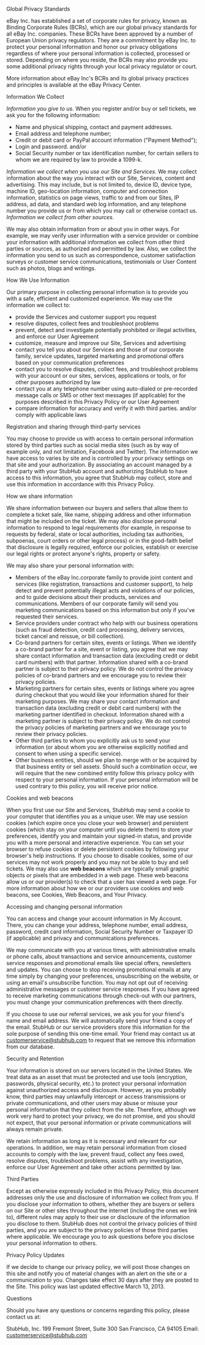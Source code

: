 Global Privacy Standards

eBay Inc. has established a set of corporate rules for privacy, known as Binding Corporate Rules (BCRs), which are our global privacy standards for all eBay Inc. companies. These BCRs have been approved by a number of European Union privacy regulators. They are a commitment by eBay Inc. to protect your personal information and honor our privacy obligations regardless of where your personal information is collected, processed or stored. Depending on where you reside, the BCRs may also provide you some additional privacy rights through your local privacy regulator or court.

More information about eBay Inc's BCRs and its global privacy practices and principles is available at the eBay Privacy Center.

Information We Collect

_Information you give to us._ When you register and/or buy or sell tickets, we ask you for the following information:

*   Name and physical shipping, contact and payment addresses.
*   Email address and telephone number;
*   Credit or debit card or PayPal account information ("Payment Method");
*   Login and password. and/or
*   Social Security number or tax identification number, for certain sellers to whom we are required by law to provide a 1099-k.

_Information we collect when you use our Site and Services._ We may collect information about the way you interact with our Site, Services, content and advertising. This may include, but is not limited to, device ID, device type, machine ID, geo-location information, computer and connection information, statistics on page views, traffic to and from our Sites, IP address, ad data, and standard web log information, and any telephone number you provide us or from which you may call or otherwise contact us. _Information we collect from other sources._

We may also obtain information from or about you in other ways. For example, we may verify user information with a service provider or combine your information with additional information we collect from other third parties or sources, as authorized and permitted by law. Also, we collect the information you send to us such as correspondence, customer satisfaction surveys or customer service communications, testimonials or User Content such as photos, blogs and writings.

How We Use Information

Our primary purpose in collecting personal information is to provide you with a safe, efficient and customized experience. We may use the information we collect to:

*   provide the Services and customer support you request
*   resolve disputes, collect fees and troubleshoot problems
*   prevent, detect and investigate potentially prohibited or illegal activities, and enforce our User Agreement
*   customize, measure and improve our Site, Services and advertising
*   contact you tell you about our Services and those of our corporate family, service updates, targeted marketing and promotional offers based on your communication preferences
*   contact you to resolve disputes, collect fees, and troubleshoot problems with your account or our sites, services, applications or tools, or for other purposes authorized by law
*   contact you at any telephone number using auto-dialed or pre-recorded message calls or SMS or other text messages (if applicable) for the purposes described in this Privacy Policy or our User Agreement
*   compare information for accuracy and verify it with third parties. and/or comply with applicable laws

Registration and sharing through third-party services

You may choose to provide us with access to certain personal information stored by third parties such as social media sites (such as by way of example only, and not limitation, Facebook and Twitter). The information we have access to varies by site and is controlled by your privacy settings on that site and your authorization. By associating an account managed by a third party with your StubHub account and authorizing StubHub to have access to this information, you agree that StubHub may collect, store and use this information in accordance with this Privacy Policy.

How we share information

We share information between our buyers and sellers that allow them to complete a ticket sale, like name, shipping address and other information that might be included on the ticket. We may also disclose personal information to respond to legal requirements (for example, in response to requests by federal, state or local authorities, including tax authorities, subpoenas, court orders or other legal process) or in the good-faith belief that disclosure is legally required, enforce our policies, establish or exercise our legal rights or protect anyone's rights, property or safety.

We may also share your personal information with:

*   Members of the eBay Inc.corporate family to provide joint content and services (like registration, transactions and customer support), to help detect and prevent potentially illegal acts and violations of our policies, and to guide decisions about their products, services and communications. Members of our corporate family will send you marketing communications based on this information but only if you've requested their services.
*   Service providers under contract who help with our business operations (such as fraud detection, credit card processing, delivery services, ticket cancel and reissue, or bill collection).
*   Co-brand partners for certain sites, events or listings. When we identify a co-brand partner for a site, event or listing, you agree that we may share contact information and transaction data (excluding credit or debit card numbers) with that partner. Information shared with a co-brand partner is subject to their privacy policy. We do not control the privacy policies of co-brand partners and we encourage you to review their privacy policies.
*   Marketing partners for certain sites, events or listings where you agree during checkout that you would like your information shared for their marketing purposes. We may share your contact information and transaction data (excluding credit or debit card numbers) with the marketing partner identified in checkout. Information shared with a marketing partner is subject to their privacy policy. We do not control the privacy policies of marketing partners and we encourage you to review their privacy policies.
*   Other third parties to whom you explicitly ask us to send your information (or about whom you are otherwise explicitly notified and consent to when using a specific service).
*   Other business entities, should we plan to merge with or be acquired by that business entity or sell assets. Should such a combination occur, we will require that the new combined entity follow this privacy policy with respect to your personal information. If your personal information will be used contrary to this policy, you will receive prior notice.

Cookies and web beacons

When you first use our Site and Services, StubHub may send a cookie to your computer that identifies you as a unique user. We may use session cookies (which expire once you close your web browser) and persistent cookies (which stay on your computer until you delete them) to store your preferences, identify you and maintain your signed-in status, and provide you with a more personal and interactive experience. You can set your browser to refuse cookies or delete persistent cookies by following your browser's help instructions. If you choose to disable cookies, some of our services may not work properly and you may not be able to buy and sell tickets. We may also use **web beacons** which are typically small graphic objects or pixels that are embedded in a web page. These web beacons allow us or our provider(s) to check that a user has viewed a web page. For more information about how we or our providers use cookies and web beacons, see Cookies, Web Beacons, and Your Privacy.

Accessing and changing personal information

You can access and change your account information in My Account. There, you can change your address, telephone number, email address, password, credit card information, Social Security Number or Taxpayer ID (if applicable) and privacy and communications preferences.

We may communicate with you at various times, with administrative emails or phone calls, about transactions and service announcements, customer service responses and promotional emails like special offers, newsletters and updates. You can choose to stop receiving promotional emails at any time simply by changing your preferences, unsubscribing on the website, or using an email's unsubscribe function. You may not opt out of receiving administrative messages or customer service responses. If you have agreed to receive marketing communications through check-out with our partners, you must change your communication preferences with them directly.

If you choose to use our referral services, we ask you for your friend's name and email address. We will automatically send your friend a copy of the email. StubHub or our service providers store this information for the sole purpose of sending this one-time email. Your friend may contact us at customerservice@stubhub.com to request that we remove this information from our database.

Security and Retention

Your information is stored on our servers located in the United States. We treat data as an asset that must be protected and use tools (encryption, passwords, physical security, etc.) to protect your personal information against unauthorized access and disclosure. However, as you probably know, third parties may unlawfully intercept or access transmissions or private communications, and other users may abuse or misuse your personal information that they collect from the site. Therefore, although we work very hard to protect your privacy, we do not promise, and you should not expect, that your personal information or private communications will always remain private.

We retain information as long as it is necessary and relevant for our operations. In addition, we may retain personal information from closed accounts to comply with the law, prevent fraud, collect any fees owed, resolve disputes, troubleshoot problems, assist with any investigation, enforce our User Agreement and take other actions permitted by law.

Third Parties

Except as otherwise expressly included in this Privacy Policy, this document addresses only the use and disclosure of information we collect from you. If you disclose your information to others, whether they are buyers or sellers on our Site or other sites throughout the internet (including the ones we link to), different rules may apply to their use or disclosure of the information you disclose to them. StubHub does not control the privacy policies of third parties, and you are subject to the privacy policies of those third parties where applicable. We encourage you to ask questions before you disclose your personal information to others.

Privacy Policy Updates

If we decide to change our privacy policy, we will post those changes on this site and notify you of material changes with an alert on the site or a communication to you. Changes take effect 30 days after they are posted to the Site. This policy was last updated effective March 13, 2013.

Questions

Should you have any questions or concerns regarding this policy, please contact us at:

StubHub, Inc. 199 Fremont Street, Suite 300 San Francisco, CA 94105 Email: customerservice@stubhub.com